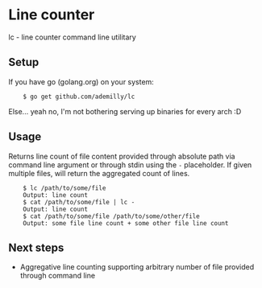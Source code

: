 # Line counter

lc - line counter command line utilitary

## Setup

If you have go (golang.org) on your system:
```
    $ go get github.com/ademilly/lc
```

Else... yeah no, I'm not bothering serving up binaries for every arch :D

## Usage

Returns line count of file content provided through absolute path via command line argument or through stdin using the `-` placeholder.
If given multiple files, will return the aggregated count of lines.

```
    $ lc /path/to/some/file
    Output: line count
    $ cat /path/to/some/file | lc -
    Output: line count
    $ cat /path/to/some/file /path/to/some/other/file
    Output: some file line count + some other file line count
```

## Next steps

- Aggregative line counting supporting arbitrary number of file provided through command line